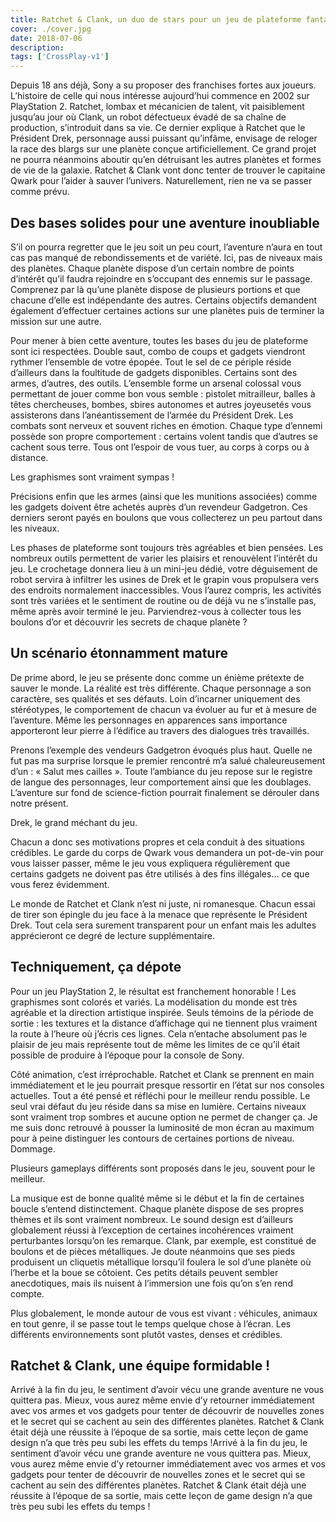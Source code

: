 ```yaml
---
title: Ratchet & Clank, un duo de stars pour un jeu de plateforme fantastique !
cover: ./cover.jpg
date: 2018-07-06
description: 
tags: ['CrossPlay-v1']
---
```

Depuis 18 ans déjà, Sony a su proposer des franchises fortes aux joueurs. L’histoire de celle qui nous intéresse aujourd’hui commence en 2002 sur PlayStation 2. Ratchet, lombax et mécanicien de talent, vit paisiblement jusqu’au jour où Clank, un robot défectueux évadé de sa chaîne de production, s’introduit dans sa vie. Ce dernier explique à Ratchet que le Président Drek, personnage aussi puissant qu’infâme, envisage de reloger la race des blargs sur une planète conçue artificiellement. Ce grand projet ne pourra néanmoins aboutir qu’en détruisant les autres planètes et formes de vie de la galaxie. Ratchet & Clank vont donc tenter de trouver le capitaine Qwark pour l’aider à sauver l’univers. Naturellement, rien ne va se passer comme prévu.

## Des bases solides pour une aventure inoubliable
S’il on pourra regretter que le jeu soit un peu court, l’aventure n’aura en tout cas pas manqué de rebondissements et de variété. Ici, pas de niveaux mais des planètes. Chaque planète dispose d’un certain nombre de points d’intérêt qu’il faudra rejoindre en s’occupant des ennemis sur le passage. Comprenez par là qu’une planète dispose de plusieurs portions et que chacune d’elle est indépendante des autres. Certains objectifs demandent également d’effectuer certaines actions sur une planètes puis de terminer la mission sur une autre.

Pour mener à bien cette aventure, toutes les bases du jeu de plateforme sont ici respectées. Double saut, combo de coups et gadgets viendront rythmer l’ensemble de votre épopée. Tout le sel de ce périple réside d’ailleurs dans la foultitude de gadgets disponibles. Certains sont des armes, d’autres, des outils. L’ensemble forme un arsenal colossal vous permettant de jouer comme bon vous semble : pistolet mitrailleur, balles à têtes chercheuses, bombes, sbires autonomes et autres joyeusetés vous assisterons dans l’anéantissement de l’armée du Président Drek. Les combats sont nerveux et souvent riches en émotion. Chaque type d’ennemi possède son propre comportement : certains volent tandis que d’autres se cachent sous terre. Tous ont l’espoir de vous tuer, au corps à corps ou à distance.

Les graphismes sont vraiment sympas !

Précisions enfin que les armes (ainsi que les munitions associées) comme les gadgets doivent être achetés auprès d’un revendeur Gadgetron. Ces derniers seront payés en boulons que vous collecterez un peu partout dans les niveaux.

Les phases de plateforme sont toujours très agréables et bien pensées. Les nombreux outils permettent de varier les plaisirs et renouvèlent l’intérêt du jeu. Le crochetage donnera lieu à un mini-jeu dédié, votre déguisement de robot servira à infiltrer les usines de Drek et le grapin vous propulsera vers des endroits normalement inaccessibles. Vous l’aurez compris, les activités sont très variées et le sentiment de routine ou de déjà vu ne s’installe pas, même après avoir terminé le jeu. Parviendrez-vous à collecter tous les boulons d’or et découvrir les secrets de chaque planète ?

## Un scénario étonnamment mature
De prime abord, le jeu se présente donc comme un énième prétexte de sauver le monde. La réalité est très différente. Chaque personnage a son caractère, ses qualités et ses défauts. Loin d’incarner uniquement des stéréotypes, le comportement de chacun va évoluer au fur et à mesure de l’aventure. Même les personnages en apparences sans importance apporteront leur pierre à l’édifice au travers des dialogues très travaillés.

Prenons l’exemple des vendeurs Gadgetron évoqués plus haut. Quelle ne fut pas ma surprise lorsque le premier rencontré m’a salué chaleureusement d’un : « Salut mes cailles ». Toute l’ambiance du jeu repose sur le registre de langue des personnages, leur comportement ainsi que les doublages. L’aventure sur fond de science-fiction pourrait finalement se dérouler dans notre présent.

Drek, le grand méchant du jeu.

Chacun a donc ses motivations propres et cela conduit à des situations crédibles. Le garde du corps de Qwark vous demandera un pot-de-vin pour vous laisser passer, même le jeu vous expliquera régulièrement que certains gadgets ne doivent pas être utilisés à des fins illégales… ce que vous ferez évidemment.

Le monde de Ratchet et Clank n’est ni juste, ni romanesque. Chacun essai de tirer son épingle du jeu face à la menace que représente le Président Drek. Tout cela sera surement transparent pour un enfant mais les adultes apprécieront ce degré de lecture supplémentaire.

## Techniquement, ça dépote
Pour un jeu PlayStation 2, le résultat est franchement honorable ! Les graphismes sont colorés et variés. La modélisation du monde est très agréable et la direction artistique inspirée. Seuls témoins de la période de sortie : les textures et la distance d’affichage qui ne tiennent plus vraiment la route à l’heure où j’écris ces lignes. Cela n’entache absolument pas le plaisir de jeu mais représente tout de même les limites de ce qu’il était possible de produire à l’époque pour la console de Sony.

Côté animation, c’est irréprochable. Ratchet et Clank se prennent en main immédiatement et le jeu pourrait presque ressortir en l’état sur nos consoles actuelles. Tout a été pensé et réfléchi pour le meilleur rendu possible. Le seul vrai défaut du jeu réside dans sa mise en lumière. Certains niveaux sont vraiment trop sombres et aucune option ne permet de changer ça. Je me suis donc retrouvé à pousser la luminosité de mon écran au maximum pour à peine distinguer les contours de certaines portions de niveau. Dommage.

Plusieurs gameplays différents sont proposés dans le jeu, souvent pour le meilleur.

La musique est de bonne qualité même si le début et la fin de certaines boucle s’entend distinctement. Chaque planète dispose de ses propres thèmes et ils sont vraiment nombreux. Le sound design est d’ailleurs globalement réussi à l’exception de certaines incohérences vraiment perturbantes lorsqu’on les remarque. Clank, par exemple, est constitué de boulons et de pièces métalliques. Je doute néanmoins que ses pieds produisent un cliquetis métallique lorsqu’il foulera le sol d’une planète où l’herbe et la boue se côtoient. Ces petits détails peuvent sembler anecdotiques, mais ils nuisent à l’immersion une fois qu’on s’en rend compte.

Plus globalement, le monde autour de vous est vivant : véhicules, animaux en tout genre, il se passe tout le temps quelque chose à l’écran. Les différents environnements sont plutôt vastes, denses et crédibles.

## Ratchet & Clank, une équipe formidable !
Arrivé à la fin du jeu, le sentiment d’avoir vécu une grande aventure ne vous quittera pas. Mieux, vous aurez même envie d’y retourner immédiatement avec vos armes et vos gadgets pour tenter de découvrir de nouvelles zones et le secret qui se cachent au sein des différentes planètes. Ratchet & Clank était déjà une réussite à l’époque de sa sortie, mais cette leçon de game design n’a que très peu subi les effets du temps !Arrivé à la fin du jeu, le sentiment d’avoir vécu une grande aventure ne vous quittera pas. Mieux, vous aurez même envie d’y retourner immédiatement avec vos armes et vos gadgets pour tenter de découvrir de nouvelles zones et le secret qui se cachent au sein des différentes planètes. Ratchet & Clank était déjà une réussite à l’époque de sa sortie, mais cette leçon de game design n’a que très peu subi les effets du temps !

